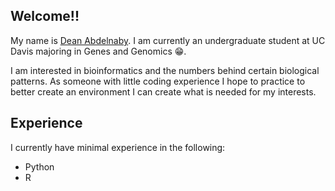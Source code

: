 ## Welcome!!
My name is [Dean Abdelnaby](mailto:abdelnabydean@gmail.com). I am currently an undergraduate student at UC Davis 
majoring in Genes and Genomics 😁.

I am interested in bioinformatics and the numbers behind certain biological patterns. As someone with little coding experience I hope to practice to better create an environment I can create what is needed for my interests.

## Experience
I currently have minimal experience in the following:
+ Python
+ R